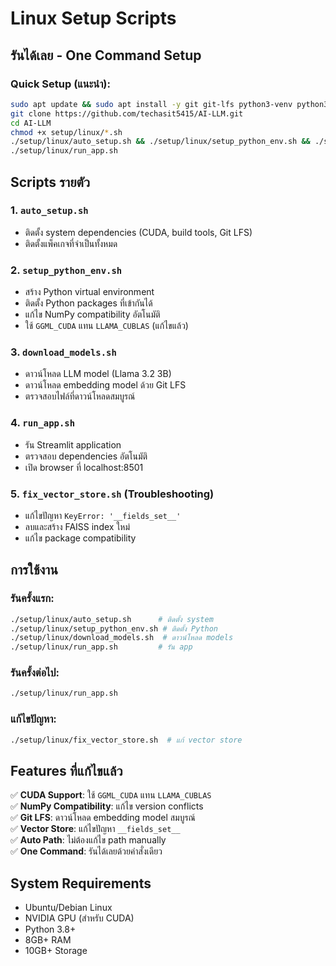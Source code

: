 # Linux Setup Scripts

## รันได้เลย - One Command Setup

### Quick Setup (แนะนำ):
```bash
sudo apt update && sudo apt install -y git git-lfs python3-venv python3-dev build-essential cmake
git clone https://github.com/techasit5415/AI-LLM.git
cd AI-LLM
chmod +x setup/linux/*.sh
./setup/linux/auto_setup.sh && ./setup/linux/setup_python_env.sh && ./setup/linux/download_models.sh
./setup/linux/run_app.sh
```

## Scripts รายตัว

### 1. `auto_setup.sh`
- ติดตั้ง system dependencies (CUDA, build tools, Git LFS)
- ติดตั้งแพ็คเกจที่จำเป็นทั้งหมด

### 2. `setup_python_env.sh` 
- สร้าง Python virtual environment
- ติดตั้ง Python packages ที่เข้ากันได้
- แก้ไข NumPy compatibility อัตโนมัติ
- ใช้ `GGML_CUDA` แทน `LLAMA_CUBLAS` (แก้ไขแล้ว)

### 3. `download_models.sh`
- ดาวน์โหลด LLM model (Llama 3.2 3B)
- ดาวน์โหลด embedding model ด้วย Git LFS
- ตรวจสอบไฟล์ที่ดาวน์โหลดสมบูรณ์

### 4. `run_app.sh`
- รัน Streamlit application
- ตรวจสอบ dependencies อัตโนมัติ
- เปิด browser ที่ localhost:8501

### 5. `fix_vector_store.sh` (Troubleshooting)
- แก้ไขปัญหา `KeyError: '__fields_set__'`
- ลบและสร้าง FAISS index ใหม่
- แก้ไข package compatibility

## การใช้งาน

### รันครั้งแรก:
```bash
./setup/linux/auto_setup.sh      # ติดตั้ง system
./setup/linux/setup_python_env.sh # ติดตั้ง Python
./setup/linux/download_models.sh  # ดาวน์โหลด models
./setup/linux/run_app.sh         # รัน app
```

### รันครั้งต่อไป:
```bash
./setup/linux/run_app.sh
```

### แก้ไขปัญหา:
```bash
./setup/linux/fix_vector_store.sh  # แก้ vector store
```

## Features ที่แก้ไขแล้ว

✅ **CUDA Support**: ใช้ `GGML_CUDA` แทน `LLAMA_CUBLAS`  
✅ **NumPy Compatibility**: แก้ไข version conflicts  
✅ **Git LFS**: ดาวน์โหลด embedding model สมบูรณ์  
✅ **Vector Store**: แก้ไขปัญหา `__fields_set__`  
✅ **Auto Path**: ไม่ต้องแก้ไข path manually  
✅ **One Command**: รันได้เลยด้วยคำสั่งเดียว  

## System Requirements

- Ubuntu/Debian Linux
- NVIDIA GPU (สำหรับ CUDA)
- Python 3.8+
- 8GB+ RAM
- 10GB+ Storage
